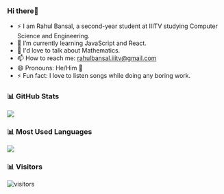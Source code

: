 <!--
**RahulBansal0502/rahulbansal0502** is a ✨ _special_ ✨ repository because its `README.md` (this file) appears on your GitHub profile.-->

### Hi there👋

- ⚡ I am Rahul Bansal, a second-year student at IIITV studying Computer Science and Engineering.
- 🌱 I’m currently learning JavaScript and React.
- 💬 I'd love to talk about Mathematics.
- 📫 How to reach me: rahulbansal.iiitv@gmail.com
- 😄 Pronouns: He/Him 👨
- ⚡ Fun fact: I love to listen songs while doing any boring work.

### 📊 GitHub Stats 

<img src="https://github-readme-stats.vercel.app/api?username=rahulbansal0502&hide_border=true&show_icons=true">
<!--[![Anurag's github stats](https://github-readme-stats.vercel.app/api?username=rahulbansal0502&theme=radical&count_private=true)](https://github.com/anuraghazra/github-readme-stats)-->

### 📊  Most Used Languages

<img src="https://github-readme-stats.vercel.app/api/top-langs/?username=rahulbansal0502&hide_border=true&show_icons=true">
<!--[![Top Langs](https://github-readme-stats.vercel.app/api/top-langs/?username=rahulbansal0502&&hide=CSS&layout=compact&theme=radical)](https://github.com/anuraghazra/github-readme-stats)-->

### 📊  Visitors

![visitors](https://visitor-badge.glitch.me/badge?page_id==rahulbansal0502.rahulbansal0502)
